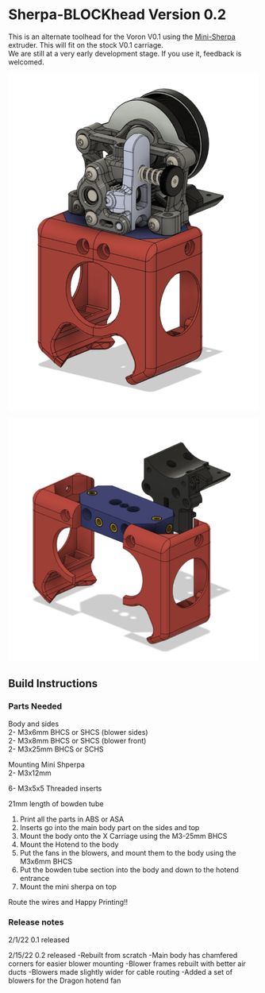 # Sherpa-BLOCKhead Version 0.2

This is an alternate toolhead for the Voron V0.1 using the [Mini-Sherpa](https://github.com/Annex-Engineering/Sherpa_Mini-Extruder) extruder.
This will fit on the stock V0.1 carriage.   
We are still at a very early development stage. If you use it, feedback is welcomed.

![BLOCKhead](images/blockheadwithsherpa.png)

![BLOCKhead](images/blockheadexploded.png)

## Build Instructions

### Parts Needed  
Body and sides   
2- M3x6mm BHCS or SHCS (blower sides)   
2- M3x8mm BHCS or SHCS  (blower front)   
2- M3x25mm BHCS or SCHS   

Mounting Mini Shperpa  
2- M3x12mm  

6- M3x5x5 Threaded inserts  

21mm length of bowden tube

1. Print all the parts in ABS or ASA  
2. Inserts go into the main body part on the sides and top  
3. Mount the body onto the X Carriage using the M3-25mm BHCS  
4. Mount the Hotend to the body  
5. Put the fans in the blowers, and mount them to the body using the M3x6mm BHCS    
6. Put the bowden tube section into the body and down to the hotend entrance
7. Mount the mini sherpa on top   

Route the wires and Happy Printing!!

### Release notes
2/1/22 0.1 released

2/15/22 0.2 released
-Rebuilt from scratch
-Main body has chamfered corners for easier blower mounting
-Blower frames rebuilt with better air ducts
-Blowers made slightly wider for cable routing
-Added a set of blowers for the Dragon hotend fan
